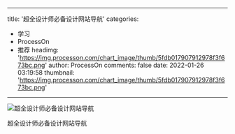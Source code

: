 
---
title: '超全设计师必备设计网站导航'
categories: 
 - 学习
 - ProcessOn
 - 推荐
headimg: 'https://img.processon.com/chart_image/thumb/5fdb017907912978f3f673bc.png'
author: ProcessOn
comments: false
date: 2022-01-26 03:19:58
thumbnail: 'https://img.processon.com/chart_image/thumb/5fdb017907912978f3f673bc.png'
---

<div>   
<img class="thumb" alt="超全设计师必备设计网站导航" src="https://img.processon.com/chart_image/thumb/5fdb017907912978f3f673bc.png" referrerpolicy="no-referrer">
<p>超全设计师必备设计网站导航</p>  
</div>
            